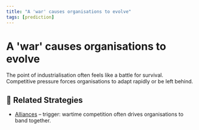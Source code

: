 ```yaml
---
title: "A 'war' causes organisations to evolve"
tags: [prediction]
---
```


# A 'war' causes organisations to evolve

The point of industrialisation often feels like a battle for survival. Competitive pressure forces organisations to adapt rapidly or be left behind.

## 🔀 Related Strategies

- [Alliances](/strategies/ecosystem/alliances) – trigger: wartime competition often drives organisations to band together.
